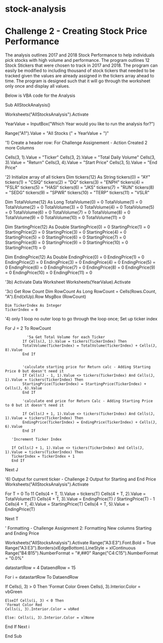 # stock-analysis
# Challenge 2 - Creating Stock Price Performance
The analysis outlines 2017 and 2018 Stock Performance to help individuals pick stocks with high volume and performance.  The program outlines 12 Stock Stickers that were chosen to track in 2017 and 2018.  The program can easily be modified to including thousand of stock tickers that needed to be tracked given the values are already assigned in the tickers array ahead to time.  The program is designed such that it will go through the worksheet only once and display all values.

Below is VBA code for the Analysis

Sub AllStockAnalysis()

Worksheets("AllStocksAnalysis").Activate

YearValue = InputBox("Which Year would you like to run the analysis for?")


Range("A1").Value = "All Stocks (" + YearValue + ")"

'1) Create a header row: For Challenge Assignement - Action Created 2 more Columns


Cells(3, 1).Value = "Ticker"
Cells(3, 2).Value = "Total Daily Volume"
Cells(3, 3).Value = "Return"
Cells(3, 4).Value = "Start Price"
Cells(3, 5).Value = "End Price"


'2) Initialize array of all tickers
Dim tickers(12) As String
tickers(0) = "AY"
tickers(1) = "CSIQ"
tickers(2) = "DQ"
tickers(3) = "ENPH"
tickers(4) = "FSLR"
tickers(5) = "HASI"
tickers(6) = "JKS"
tickers(7) = "RUN"
tickers(8) = "SEDG"
tickers(9) = "SPWR"
tickers(10) = "TERP"
tickers(11) = "VSLR"

Dim TotalVolume(12) As Long
TotalVolume(0) = 0
TotalVolume(1) = 0
TotalVolume(2) = 0
TotalVolume(3) = 0
TotalVolume(4) = 0
TotalVolume(5) = 0
TotalVolume(6) = 0
TotalVolume(7) = 0
TotalVolume(8) = 0
TotalVolume(9) = 0
TotalVolume(10) = 0
TotalVolume(11) = 0

Dim StartingPrice(12) As Double
StartingPrice(0) = 0
StartingPrice(1) = 0
StartingPrice(2) = 0
StartingPrice(3) = 0
StartingPrice(4) = 0
StartingPrice(5) = 0
StartingPrice(6) = 0
StartingPrice(7) = 0
StartingPrice(8) = 0
StartingPrice(9) = 0
StartingPrice(10) = 0
StartingPrice(11) = 0

Dim EndingPrice(12) As Double
EndingPrice(0) = 0
EndingPrice(1) = 0
EndingPrice(2) = 0
EndingPrice(3) = 0
EndingPrice(4) = 0
EndingPrice(5) = 0
EndingPrice(6) = 0
EndingPrice(7) = 0
EndingPrice(8) = 0
EndingPrice(9) = 0
EndingPrice(10) = 0
EndingPrice(11) = 0

'3b) Activiate Data Worksheet
Worksheets(YearValue).Activate

'3c) Get Row Count
Dim RowCount As Long
RowCount = Cells(Rows.Count, "A").End(xlUp).Row
MsgBox (RowCount)

    Dim TickerIndex As Integer
    TickerIndex = 0
    
'4) only 1 loop no outer loop to go through the loop once; Set up ticker index

For J = 2 To RowCount

              '5a Get Total Volume for each Ticker
            If Cells(J, 1).Value = tickers(TickerIndex) Then
            TotalVolume(TickerIndex) = TotalVolume(TickerIndex) + Cells(J, 8).Value
            End If
            
            
            'calculate starting price for Return calc - Adding Starting Price 0 but doesn't need it
            If Cells(J - 1, 1).Value <> tickers(TickerIndex) And Cells(J, 1).Value = tickers(TickerIndex) Then
            StartingPrice(TickerIndex) = StartingPrice(TickerIndex) + Cells(J, 6).Value
            End If
            
            'calculate end price for Return Calc - Adding Starting Price to 0 but it doesn't need it
            
            If Cells(J + 1, 1).Value <> tickers(TickerIndex) And Cells(J, 1).Value = tickers(TickerIndex) Then
            EndingPrice(TickerIndex) = EndingPrice(TickerIndex) + Cells(J, 6).Value
            End If
            
       'Increment Ticker Index
       
       If Cells(J + 1, 1).Value <> tickers(TickerIndex) And Cells(J, 1).Value = tickers(TickerIndex) Then
       TickerIndex = TickerIndex + 1
       End If

Next J
     

 '6) Output for current ticker - Challenge 2 Output for Starting and End Price
Worksheets("AllStocksAnalysis").Activate

For T = 0 To 11
Cells(4 + T, 1).Value = tickers(T)
Cells(4 + T, 2).Value = TotalVolume(T)
Cells(4 + T, 3).Value = EndingPrice(T) / StartingPrice(T) - 1
Cells(4 + T, 4).Value = StartingPrice(T)
Cells(4 + T, 5).Value = EndingPrice(T)

Next T

' Formatting - Challenge Assignment 2: Formatting New columns Starting and Ending Price

Worksheets("AllStocksAnalysis").Activate
Range("A3:E3").Font.Bold = True
Range("A3:E3").Borders(xlEdgeBottom).LineStyle = xlContinuous
Range("B4:B15").NumberFormat = "#,##0"
Range("C4:C15").NumberFormat = "0.0%"


datastartRow = 4
DataendRow = 15

For i = datastartRow To DataendRow

If Cells(i, 3) > 0 Then
    'Format Color Green
    Cells(i, 3).Interior.Color = vbGreen

    ElseIf Cells(i, 3) < 0 Then
    'Format Color Red
    Cells(i, 3).Interior.Color = vbRed

    Else: Cells(i, 3).Interior.Color = xlNone
End If
Next i

End Sub
